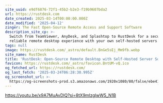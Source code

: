 ```yaml
---
site_uuid: e9df6876-72f1-45b2-b2e3-f19b9607bda2
url: https://rustdesk.com
date_created: 2025-03-14T00:00:00.000Z
date_modified: '2025-04-12'
zinger: The Fast Open-Source Remote Access and Support Software
description_site_cp: >-
  Switch from TeamViewer, AnyDesk, and Splashtop to RustDesk for a secure and
  reliable remote desktop experience with your own self-hosted servers.
tags: null
image: https://rustdesk.com/_astro/default.BnGe5sEj_Mm9fb.webp
site_name: RustDesk
title: 'RustDesk: Open-Source Remote Desktop with Self-Hosted Server Solutions'
favicon: https://rustdesk.com/_astro/favicon.BntUM-vQ.ico
og_fetched_url: https://rustdesk.com/
og_last_fetch: '2025-03-24T06:28:30.995Z'
og_screenshot_url: >-
  https://og-screenshots-prod.s3.amazonaws.com/1920x1080/80/false/ebe418c821274d28dd31293364beffd63f2549b306dbfa2c93046254dd716e96.jpeg
---
```















https://youtu.be/x9A7MuAvDlQ?si=8tX9mlzglwW5_N1B